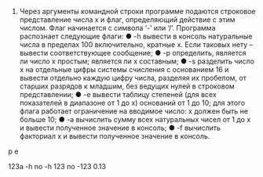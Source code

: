 1. Через аргументы командной строки программе подаются строковое представление числа x и флаг, определяющий действие с этим числом. Флаг начинается с символа ‘-’ или ‘/’. Программа распознает следующие флаги:
● -h вывести в консоль натуральные числа в пределах 100 включительно, кратные x.
Если таковых нету – вывести соответствующее сообщение;
● -p определить, является ли число x простым; является ли x составным;
● -s разделить число x на отдельные цифры системы счисления с основанием 16 и вывести отдельно каждую цифру числа, разделяя их пробелом, от старших разрядов к младшим, без ведущих нулей в строковом представлении;
● -e вывести таблицу степеней (для всех показателей в диапазоне от 1 до x) оснований от 1 до 10; для этого флага работает ограничение на вводимое число: x должен быть не больше 10;
● -a вычислить сумму всех натуральных чисел от 1 до x и вывести полученное значение в консоль;
● -f вычислить факториал x и вывести полученное значение в консоль.

p 
e


123a -h no
-h 123 no
-123
0.13